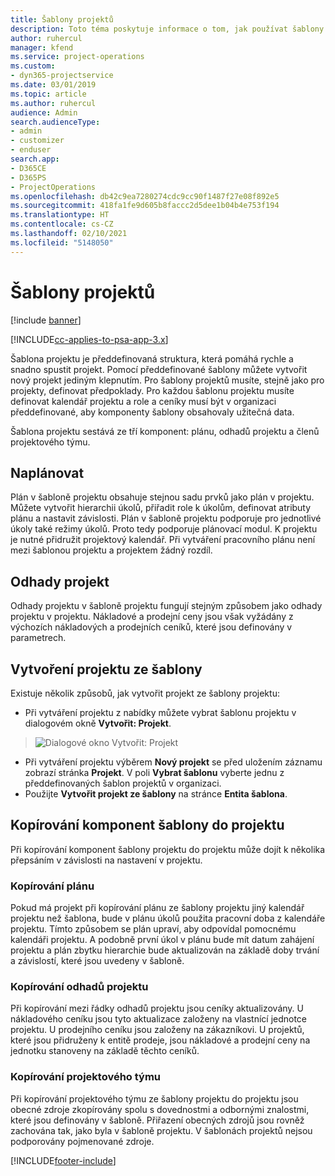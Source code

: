 ```yaml
---
title: Šablony projektů
description: Toto téma poskytuje informace o tom, jak používat šablony projektů pro rychlé nastavení projektu.
author: ruhercul
manager: kfend
ms.service: project-operations
ms.custom:
- dyn365-projectservice
ms.date: 03/01/2019
ms.topic: article
ms.author: ruhercul
audience: Admin
search.audienceType:
- admin
- customizer
- enduser
search.app:
- D365CE
- D365PS
- ProjectOperations
ms.openlocfilehash: db42c9ea7280274cdc9cc90f1487f27e08f892e5
ms.sourcegitcommit: 418fa1fe9d605b8faccc2d5dee1b04b4e753f194
ms.translationtype: HT
ms.contentlocale: cs-CZ
ms.lasthandoff: 02/10/2021
ms.locfileid: "5148050"
---
```

# <a name="project-templates"></a>Šablony projektů 

[!include [banner](../includes/psa-now-project-operations.md)]

[!INCLUDE[cc-applies-to-psa-app-3.x](../includes/cc-applies-to-psa-app-3x.md)]

Šablona projektu je předdefinovaná struktura, která pomáhá rychle a snadno spustit projekt. Pomocí předdefinované šablony můžete vytvořit nový projekt jediným klepnutím. Pro šablony projektů musíte, stejně jako pro projekty, definovat předpoklady. Pro každou šablonu projektu musíte definovat kalendář projektu a role a ceníky musí být v organizaci předdefinované, aby komponenty šablony obsahovaly užitečná data.

Šablona projektu sestává ze tří komponent: plánu, odhadů projektu a členů projektového týmu.

## <a name="schedule"></a>Naplánovat

Plán v šabloně projektu obsahuje stejnou sadu prvků jako plán v projektu. Můžete vytvořit hierarchii úkolů, přiřadit role k úkolům, definovat atributy plánu a nastavit závislosti. Plán v šabloně projektu podporuje pro jednotlivé úkoly také režimy úkolů. Proto tedy podporuje plánovací modul. K projektu je nutné přidružit projektový kalendář. Při vytváření pracovního plánu není mezi šablonou projektu a projektem žádný rozdíl.

## <a name="project-estimates"></a>Odhady projekt

Odhady projektu v šabloně projektu fungují stejným způsobem jako odhady projektu v projektu. Nákladové a prodejní ceny jsou však vyžádány z výchozích nákladových a prodejních ceníků, které jsou definovány v parametrech.

## <a name="creating-a-project-from-a-template"></a>Vytvoření projektu ze šablony
 
Existuje několik způsobů, jak vytvořit projekt ze šablony projektu:

- Při vytváření projektu z nabídky můžete vybrat šablonu projektu v dialogovém okně **Vytvořit: Projekt**.

> ![Dialogové okno Vytvořit: Projekt](media/project-11.png)

- Při vytváření projektu výběrem **Nový projekt** se před uložením záznamu zobrazí stránka **Projekt**. V poli **Vybrat šablonu** vyberte jednu z předdefinovaných šablon projektů v organizaci.
- Použijte **Vytvořit projekt ze šablony** na stránce **Entita šablona**.

## <a name="copying-components-of-template-to-project"></a>Kopírování komponent šablony do projektu

Při kopírování komponent šablony projektu do projektu může dojít k několika přepsáním v závislosti na nastavení v projektu.

### <a name="copying-the-schedule"></a>Kopírování plánu

Pokud má projekt při kopírování plánu ze šablony projektu jiný kalendář projektu než šablona, bude v plánu úkolů použita pracovní doba z kalendáře projektu. Tímto způsobem se plán upraví, aby odpovídal pomocnému kalendáři projektu. A podobně první úkol v plánu bude mít datum zahájení projektu a plán zbytku hierarchie bude aktualizován na základě doby trvání a závislostí, které jsou uvedeny v šabloně. 

### <a name="copying-project-estimates"></a>Kopírování odhadů projektu 

Při kopírování mezi řádky odhadů projektu jsou ceníky aktualizovány. U nákladového ceníku jsou tyto aktualizace založeny na vlastnící jednotce projektu. U prodejního ceníku jsou založeny na zákazníkovi. U projektů, které jsou přidruženy k entitě prodeje, jsou nákladové a prodejní ceny na jednotku stanoveny na základě těchto ceníků.

### <a name="copying-a-project-team"></a>Kopírování projektového týmu

Při kopírování projektového týmu ze šablony projektu do projektu jsou obecné zdroje zkopírovány spolu s dovednostmi a odbornými znalostmi, které jsou definovány v šabloně. Přiřazení obecných zdrojů jsou rovněž zachována tak, jako byla v šabloně projektu. V šablonách projektů nejsou podporovány pojmenované zdroje.


[!INCLUDE[footer-include](../includes/footer-banner.md)]